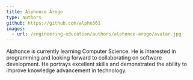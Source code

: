 ```yaml
---
title: Alphonce Arogo
type: authors
github: https://github.com/alpho361
images:
  - url: /engineering-education/authors/alphonce-arogo/avatar.jpg 
---
```

Alphonce is currently learning Computer Science. He is interested in programming and looking forward to collaborating on software development. He portrays excellent skills and demonstrated the ability to improve knowledge advancement in technology.
